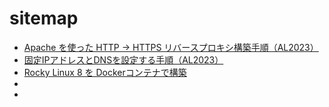 # sitemap

- [Apache を使った HTTP → HTTPS リバースプロキシ構築手順（AL2023）](https://techmsy.github.io/technote/rvproxy)
- [固定IPアドレスとDNSを設定する手順（AL2023）](https://techmsy.github.io/technote/ipaddress)
- [Rocky Linux 8 を Dockerコンテナで構築](https://techmsy.github.io/technote/rockylinux)
- []()
- []()
